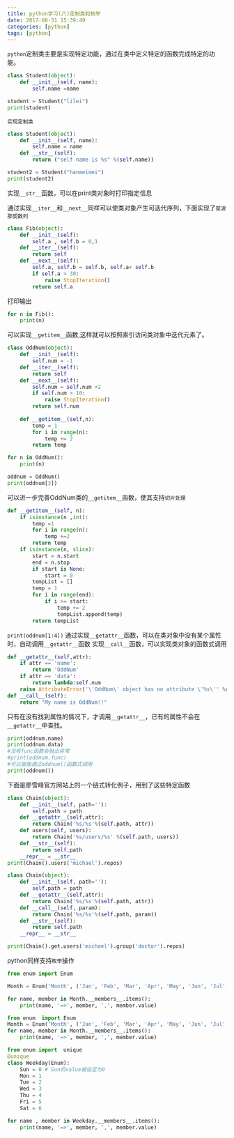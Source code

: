 ```yaml
---
title: python学习(八)定制类和枚举
date: 2017-08-31 15:39:49
categories: [python]
tags: [python]
---
```


`python`定制类主要是实现特定功能，通过在类中定义特定的函数完成特定的功能。
``` python
class Student(object):
    def __init__(self, name):
        self.name =name

student = Student("lilei")
print(student)
```

`实现定制类`
``` python
class Student(object):
    def __init__(self, name):
        self.name = name
    def __str__(self):
        return ("self name is %s" %(self.name))

student2 = Student("hanmeimei")
print(student2)
```
<!--more-->

实现`__str__`函数，可以在print类对象时打印指定信息

通过实现`__iter__`和`__next__`同样可以使类对象产生可迭代序列，下面实现了`斐波那契数列`
``` python
class Fib(object):
    def __init__(self):
        self.a , self.b = 0,1
    def __iter__(self):
        return self
    def __next__(self):
        self.a, self.b = self.b, self.a+ self.b
        if self.a > 30:
            raise StopIteration()
        return self.a
```
打印输出
``` python
for n in Fib():
    print(n)
```
可以实现`__getitem__`函数,这样就可以按照索引访问类对象中迭代元素了。
``` python
class OddNum(object):
    def __init__(self):
        self.num = -1
    def __iter__(self):
        return self
    def __next__(self):
        self.num = self.num +2
        if self.num > 10:
            raise StopIteration()
        return self.num 
    
    def __getitem__(self,n):
        temp = 1
        for i in range(n):
            temp += 2
        return temp
```

``` python
for n in OddNum():
    print(n)

oddnum = OddNum()
print(oddnum[3])
```
可以进一步完善OddNum类的`__getitem__`函数，使其支持`切片处理`

``` python
def __getitem__(self, n):
    if isinstance(n ,int):
        temp =1
        for i in range(n):
            temp +=2
        return temp
    if isinstance(n, slice):
        start = n.start
        end = n.stop
        if start is None:
            start = 0
        tempList = []
        temp = 1
        for i in range(end):
            if i >= start:
                temp += 2
                tempList.append(temp)
        return tempList
```
`print(oddnum[1:4])`
通过实现`__getattr__`函数，可以在类对象中没有某个属性时，自动调用`__getattr__`函数
实现`__call__`函数，可以实现类对象的函数式调用
``` python
def __getattr__(self,attr):
    if attr == 'name':
        return 'OddNum'
    if attr == 'data':
        return lambda:self.num
    raise AttributeError('\'OddNum\' object has no attribute \'%s\'' %attr)
def __call__(self):
    return "My name is OddNum!!"
```   
    
只有在没有找到属性的情况下，才调用`__getattr__`，已有的属性不会在`__getattr__`中查找。

``` python
print(oddnum.name)
print(oddnum.data)
#没有func函数会抛出异常
#print(oddnum.func)
#可以直接通过oddnum()函数式调用
print(oddnum())
```
下面是廖雪峰官方网站上的一个链式转化例子，用到了这些特定函数

``` python
class Chain(object):
    def __init__(self, path=''):
        self.path = path
    def __getattr__(self,attr):
        return Chain('%s/%s'%(self.path, attr))
    def users(self, users):
        return Chain('%s/users/%s' %(self.path, users))
    def __str__(self):
        return self.path
    __repr__ = __str__
print(Chain().users('michael').repos)
```

``` python
class Chain(object):
    def __init__(self, path=''):
        self.path = path
    def __getattr__(self,attr):
        return Chain('%s/%s'%(self.path, attr))
    def __call__(self, param):
        return Chain('%s/%s'%(self.path, param))
    def __str__(self):
        return self.path
    __repr__ = __str__

print(Chain().get.users('michael').group('doctor').repos)
```
python同样支持`枚举`操作
``` python
from enum import Enum

Month = Enum('Month', ('Jan', 'Feb', 'Mar', 'Apr', 'May', 'Jun', 'Jul', 'Aug', 'Sep', 'Oct', 'Nov', 'Dec'))

for name, member in Month.__members__.items():
    print(name, '=>', member, ',', member.value)

from enum  import Enum
Month = Enum('Month', ('Jan', 'Feb', 'Mar', 'Apr', 'May', 'Jun', 'Jul', 'Aug', 'Sep', 'Oct', 'Nov', 'Dec') )
for name, member in Month.__members__.items():
    print(name, '=>', member, ',', member.value)

from enum import  unique
@unique
class Weekday(Enum):
    Sun = 0 # Sun的value被设定为0
    Mon = 1
    Tue = 2
    Wed = 3
    Thu = 4
    Fri = 5
    Sat = 6

for name , member in Weekday.__members__.items():
    print(name, '=>', member, ',', member.value)
```


